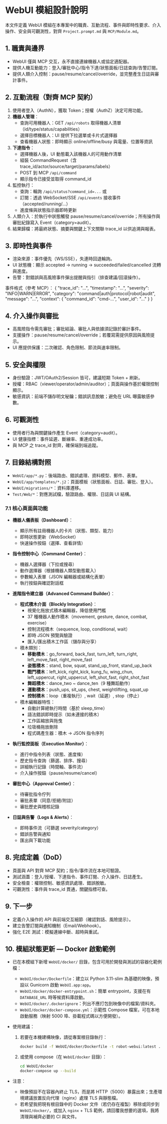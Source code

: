 # WebUI 模組設計說明

本文件定義 WebUI 模組在本專案中的職責、互動流程、事件與即時性要求、介入操作、安全與可觀測性，對齊 `Project.prompt.md` 與 `MCP/Module.md`。

## 1. 職責與邊界
- WebUI 僅與 MCP 交互，永不直接連線機器人或協定適配器。
- 提供人機互動能力：登入/審批中心/指令下達/狀態面板/日誌查詢/告警訂閱。
- 提供人類介入控制：pause/resume/cancel/override，並完整產生日誌與審計事件。

## 2. 互動流程（對齊 MCP 契約）
1) 使用者登入（AuthN），獲取 Token；授權（AuthZ）決定可用功能。
2) **機器人管理**：
   - 查詢可用機器人：GET `/api/robots` 取得機器人清單（id/type/status/capabilities）
   - 選擇目標機器人：UI 提供下拉選單或卡片式選擇器
   - 查看機器人狀態：即時顯示 online/offline/busy 與電量、位置等資訊
3) **下達指令**：
   - 選擇機器人後，UI 動態載入該機器人的可用動作清單
   - 組裝 CommandRequest（含 trace_id/actor/source/target/params/labels）
   - POST 到 MCP `/api/command`
   - 顯示指令已接受並取得 command_id
4) 監控執行：
   - 查詢：輪詢 `/api/status?command_id=...` 或
   - 訂閱：透過 WebSocket/SSE `/api/events` 接收事件（accepted/running/...）
   - 進度條與狀態指示器即時更新
5) 人類介入：於執行中狀態觸發 pause/resume/cancel/override；所有操作與審批紀錄寫入 Event（category=audit）。
6) 結果歸檔：將最終狀態、摘要與關鍵上下文關聯 trace_id 以供追溯與報表。

## 3. 即時性與事件
- 渲染來源：事件優先（WS/SSE），失連時回退輪詢。
- UI 狀態機：顯示 accepted → running → succeeded/failed/cancelled 流轉與進度。
- 告警：對錯誤與高風險事件彈出提醒與指引（排查建議/回滾操作）。

事件格式（參考 MCP）：
{
	"trace_id": "...",
	"timestamp": "...",
	"severity": "INFO|WARN|ERROR",
	"category": "command|auth|protocol|robot|audit",
	"message": "...",
	"context": { "command_id": "cmd-...", "user_id": "..." }
}

## 4. 介入操作與審批
- 高風險指令需先審批；審批結論、審批人與依據須記錄於審計事件。
- 支援操作：pause/resume/cancel/override；若覆寫需提供原因與風險提示。
- UI 應提供保護：二次確認、角色限制、節流與速率限制。

## 5. 安全與權限
- 身份驗證：JWT/OAuth2/Session 皆可，建議短期 Token + 刷新。
- 授權：RBAC（viewer/operator/admin/auditor）；頁面與操作基於權限控制顯示。
- 敏感資訊：前端不儲存明文秘鑰；錯誤訊息脫敏；避免在 URL 曝露敏感參數。

## 6. 可觀測性
- 使用者行為與關鍵操作產生 Event（category=audit）。
- UI 健康指標：事件延遲、斷線率、重連成功率。
- 與 MCP 之 trace_id 對齊，確保端到端追蹤。

## 7. 目錄結構對照
- `WebUI/app/*.py`：後端路由、錯誤處理、資料模型、郵件、表單。
- `WebUI/app/templates/*.j2`：頁面模板（狀態面板、日誌、審批、登入）。
- `WebUI/migrations/*`：資料庫遷移。
- `Test/Web/*`：對應測試檔，驗證路由、權限、日誌與 UI 結構。

### 7.1 核心頁面與功能
- **機器人儀表板（Dashboard）**：
  - 顯示所有註冊機器人的卡片（狀態、類型、能力）
  - 即時狀態更新（WebSocket）
  - 快速操作按鈕（選擇、查看詳情）
  
- **指令控制中心（Command Center）**：
  - 機器人選擇器（下拉或搜尋）
  - 動作選擇器（根據機器人類型動態載入）
  - 參數輸入表單（JSON 編輯器或結構化表單）
  - 執行按鈕與確認對話框
  
- **進階指令建立器（Advanced Command Builder）**：
  - **程式積木介面（Blockly Integration）**：
    - 視覺化拖放式積木編輯器，降低使用門檻
    - 37 種機器人動作積木（movement, gesture, dance, combat, exercise）
    - 控制流程積木（sequence, loop, conditional, wait）
    - 即時 JSON 預覽與驗證
    - 匯入/匯出積木工作區（儲存與分享）
  - 積木類別：
    - **移動積木**：go_forward, back_fast, turn_left, turn_right, left_move_fast, right_move_fast
    - **姿態積木**：stand, bow, squat, stand_up_front, stand_up_back
    - **戰鬥積木**：left_kick, right_kick, kung_fu, wing_chun, left_uppercut, right_uppercut, left_shot_fast, right_shot_fast
    - **舞蹈積木**：dance_two ~ dance_ten（9 種舞蹈動作）
    - **運動積木**：push_ups, sit_ups, chest, weightlifting, squat_up
    - **控制積木**：loop（重複執行）, wait（延遲）, stop（停止）
  - 積木編輯器特性：
    - 自動計算總執行時間（基於 sleep_time）
    - 語法錯誤即時提示（如未連接的積木）
    - 工作區縮放與拖曳
    - 垃圾桶拖放刪除
    - 程式碼產生器：積木 → JSON 指令序列
  
- **執行監控面板（Execution Monitor）**：
  - 進行中指令列表（狀態、進度條）
  - 歷史指令查詢（篩選、排序、搜尋）
  - 詳細執行記錄（時間軸、事件流）
  - 介入操作按鈕（pause/resume/cancel）
  
- **審批中心（Approval Center）**：
  - 待審批指令佇列
  - 審批表單（同意/拒絕/附註）
  - 審批歷史與稽核記錄
  
- **日誌與告警（Logs & Alerts）**：
  - 即時事件流（可篩選 severity/category）
  - 錯誤告警與通知
  - 匯出與下載功能

## 8. 完成定義（DoD）
- 頁面與 API 對齊 MCP 契約；指令/事件流在本地可驗證。
- 測試涵蓋：登入/授權、下達指令、事件訂閱、介入操作、日誌產生。
- 安全檢查：權限控制、敏感資訊處理、錯誤脫敏。
- 可觀測性：事件與 trace_id 貫通，關鍵指標可查。

## 9. 下一步
- 定義介入操作的 API 與前端交互細節（確認對話、風險提示）。
- 建立告警訂閱與通知機制（Email/Webhook）。
- 強化 E2E 測試：模擬連線中斷、超時與重試。

## 10. 模組狀態更新 — Docker 啟動範例

- 已在本模組下新增 `WebUI/docker/` 目錄，包含可用於開發與測試的容器化範例檔：
  - `WebUI/docker/Dockerfile`：建立以 Python 3.11-slim 為基礎的映像，預設以 Gunicorn 啟動 `WebUI.app:app`。
  - `WebUI/docker/docker-entrypoint.sh`：簡單 entrypoint，支援在有 `DATABASE_URL` 時等候資料庫啟動。
  - `WebUI/docker/.dockerignore`：列出不應打包到映像中的檔案/資料夾。
  - `WebUI/docker/docker-compose.yml`：示範性 Compose 檔案，可在本地啟動服務（映射 5000 埠、掛載程式碼以方便開發）。

- 使用建議：
  1. 若要在本機建構映像，請從專案根目錄執行：

     ```bash
     docker build -f WebUI/docker/Dockerfile -t robot-webui:latest .
     ```

  2. 或使用 compose（在 `WebUI/docker` 目錄）：

     ```bash
     cd WebUI/docker
     docker-compose up --build
     ```

- 注意：
  - 映像預設不在容器內終止 TLS，而是將 HTTP（5000）暴露出來；生產環境建議放置反向代理（nginx）處理 TLS 與靜態檔。 
  - 若希望我把現有根目錄中的 Docker 文件（若仍存在複製）移除或同步到 `WebUI/docker/`，或加入 `nginx` + TLS 範例，請回覆我想要的選項，我將清理與補齊必要的 CI 與文件。

